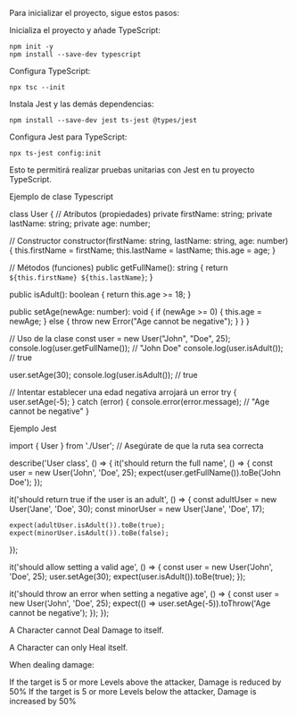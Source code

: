 Para inicializar el proyecto, sigue estos pasos:

Inicializa el proyecto y añade TypeScript:

```
npm init -y
npm install --save-dev typescript
```

Configura TypeScript:

```
npx tsc --init
```

Instala Jest y las demás dependencias:

```
npm install --save-dev jest ts-jest @types/jest
```

Configura Jest para TypeScript:

```
npx ts-jest config:init
```

Esto te permitirá realizar pruebas unitarias con Jest en tu proyecto TypeScript.








Ejemplo de clase Typescript

class User {
  // Atributos (propiedades)
  private firstName: string;
  private lastName: string;
  private age: number;

  // Constructor
  constructor(firstName: string, lastName: string, age: number) {
    this.firstName = firstName;
    this.lastName = lastName;
    this.age = age;
  }

  // Métodos (funciones)
  public getFullName(): string {
    return `${this.firstName} ${this.lastName}`;
  }

  public isAdult(): boolean {
    return this.age >= 18;
  }

  public setAge(newAge: number): void {
    if (newAge >= 0) {
      this.age = newAge;
    } else {
      throw new Error("Age cannot be negative");
    }
  }
}

// Uso de la clase
const user = new User("John", "Doe", 25);
console.log(user.getFullName()); // "John Doe"
console.log(user.isAdult());     // true

user.setAge(30);
console.log(user.isAdult());     // true

// Intentar establecer una edad negativa arrojará un error
try {
  user.setAge(-5);
} catch (error) {
  console.error(error.message); // "Age cannot be negative"
}







Ejemplo Jest


import { User } from './User'; // Asegúrate de que la ruta sea correcta

describe('User class', () => {
  it('should return the full name', () => {
    const user = new User('John', 'Doe', 25);
    expect(user.getFullName()).toBe('John Doe');
  });

  it('should return true if the user is an adult', () => {
    const adultUser = new User('Jane', 'Doe', 30);
    const minorUser = new User('Jane', 'Doe', 17);

    expect(adultUser.isAdult()).toBe(true);
    expect(minorUser.isAdult()).toBe(false);
  });

  it('should allow setting a valid age', () => {
    const user = new User('John', 'Doe', 25);
    user.setAge(30);
    expect(user.isAdult()).toBe(true);
  });

  it('should throw an error when setting a negative age', () => {
    const user = new User('John', 'Doe', 25);
    expect(() => user.setAge(-5)).toThrow('Age cannot be negative');
  });
});


A Character cannot Deal Damage to itself.

A Character can only Heal itself.

When dealing damage:

If the target is 5 or more Levels above the attacker, Damage is reduced by 50%
If the target is 5 or more Levels below the attacker, Damage is increased by 50%